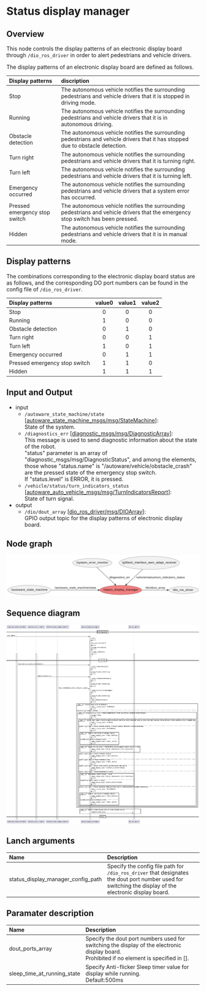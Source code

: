 # Status display manager

## Overview
This node controls the display patterns of an electronic display board through `/dio_ros_driver` in order to alert pedestrians and vehicle drivers.

The display patterns of an electronic display board are defined as follows.

| Display patterns              | discription                                                                                                                      |
| :---------------------------- | :------------------------------------------------------------------------------------------------------------------------------- |
| Stop                          | The autonomous vehicle notifies the surrounding pedestrians and vehicle drivers that it is stopped in driving mode.              |
| Running                       | ⁠The autonomous vehicle notifies the surrounding pedestrians and vehicle drivers that it is in autonomous driving.                |
| Obstacle detection            | The autonomous vehicle notifies the surrounding pedestrians and vehicle drivers that it has stopped due to obstacle detection.   |
| Turn right                    | The autonomous vehicle notifies the surrounding pedestrians and vehicle drivers that it is turning right.                        |
| Turn left                     | The autonomous vehicle notifies the surrounding pedestrians and vehicle drivers that it is turning left.                         |
| Emergency occurred            | The autonomous vehicle notifies the surrounding pedestrians and vehicle drivers that a system error has occurred.                |
| Pressed emergency stop switch | The autonomous vehicle notifies the surrounding pedestrians and vehicle drivers that the emergency stop switch has been pressed. |
| Hidden                        | The autonomous vehicle notifies the surrounding pedestrians and vehicle drivers that it is in manual mode.                       |

## Display patterns

The combinations corresponding to the electronic display board status are as follows, and the corresponding DO port numbers can be found in the config file of `/dio_ros_driver`.

| Display patterns              | value0 | value1 | value2 |
| :---------------------------- | :----: | :----: | :----: |
| Stop                          |   0    |   0    |   0    |
| Running                       |   1    |   0    |   0    |
| Obstacle detection            |   0    |   1    |   0    |
| Turn right                    |   0    |   0    |   1    |
| Turn left                     |   1    |   0    |   1    |
| Emergency occurred            |   0    |   1    |   1    |
| Pressed emergency stop switch |   1    |   1    |   0    |
| Hidden                        |   1    |   1    |   1    |

## Input and Output
- input
    - `/autoware_state_machine/state` \[[autoware_state_machine_msgs/msg/StateMachine](https://github.com/eve-autonomy/autoware_state_machine_msgs/blob/main/msg/StateMachine.msg)\]:<br>State of the system.
    - `/diagnostics_err` \[[diagnostic_msgs/msg/DiagnosticArray](https://github.com/ros/common_msgs/blob/noetic-devel/diagnostic_msgs/msg/DiagnosticArray.msg)\]:<br>This message is used to send diagnostic information about the state of the robot.
    <br>"status" parameter is an array of "diagnostic_msgs/msg/DiagnosticStatus", and among the elements, those whose "status.name" is "/autoware/vehicle/obstacle_crash" are the pressed state of the emergency stop switch. <br>If "status.level" is ERROR, it is pressed.
    - `/vehicle/status/turn_indicators_status` \[[autoware_auto_vehicle_msgs/msg/TurnIndicatorsReport](https://github.com/tier4/autoware_auto_msgs/blob/tier4/main/autoware_auto_vehicle_msgs/msg/TurnIndicatorsReport.idl)\]:<br> State of turn signal.
- output
    - `/dio/dout_array`  \[[dio_ros_driver/msg/DIOArray](https://github.com/kodamays/dio_ros_driver/blob/feat/dio_port_array_setting/msg/DIOArray.msg)\]:<br>GPIO output topic for the display patterns of electronic display board.


## Node graph
![node_graph](docs/node_graph.png)

## Sequence diagram
![sequence_diagram](docs/sequence_diagram.png)

## Lanch arguments

| Name                       | Description                                                                                                                                             |
| :------------------------- | :------------------------------------------------------------------------------------------------------------------------------------------------------ |
| status_display_manager_config_path | Specify the config file path for `/dio_ros_driver` that designates the dout port number used for switching the display of the electronic display board. |

## Paramater description

| Name               | Description                                                                                   |
| :----------------- |:--------------------------------------------------------------------------------------------- |
| dout_ports_array | Specify the dout port numbers used for switching the display of the electronic display board. <br>Prohibited if no element is specified in [].|
| sleep_time_at_running_state | Specify Anti-flicker Sleep timer value for display while running.<br>Default:500ms |